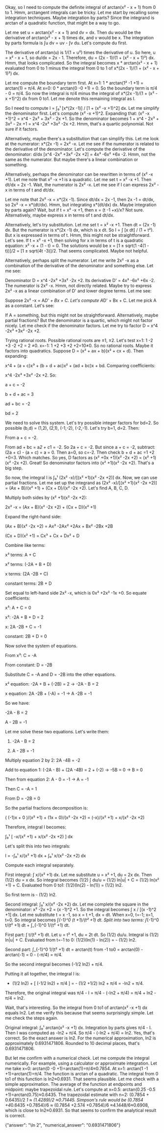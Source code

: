 <think>
Okay, so I need to compute the definite integral of arctan(x² - x + 1) from 0 to 1. Hmm, arctangent integrals can be tricky. Let me start by recalling some integration techniques. Maybe integration by parts? Since the integrand is arctan of a quadratic function, that might be a way to go.

Let me set u = arctan(x² - x + 1) and dv = dx. Then du would be the derivative of arctan(x² - x + 1) times dx, and v would be x. The integration by parts formula is ∫u dv = uv - ∫v du. Let's compute du first.

The derivative of arctan(u) is 1/(1 + u²) times the derivative of u. So here, u = x² - x + 1, so du/dx = 2x - 1. Therefore, du = (2x - 1)/(1 + (x² - x + 1)²) dx. Hmm, that looks complicated. So the integral becomes x * arctan(x² - x + 1) evaluated from 0 to 1 minus the integral from 0 to 1 of x*(2x - 1)/(1 + (x² - x + 1)²) dx.

Let me compute the boundary term first. At x=1: 1 * arctan(1² -1 +1) = arctan(1) = π/4. At x=0: 0 * arctan(0 -0 +1) = 0. So the boundary term is π/4 - 0 = π/4. So now the integral is π/4 minus the integral of x*(2x -1)/(1 + (x² -x +1)^2) dx from 0 to1. Let me denote this remaining integral as I.

So I need to compute I = ∫₀¹ [x*(2x -1)] / [1 + (x² -x +1)^2] dx. Let me simplify the denominator first. Let's compute (x² -x +1)^2. Expanding that: (x² -x +1)^2 = x^4 - 2x³ + 3x² - 2x +1. So the denominator becomes 1 + x^4 - 2x³ + 3x² - 2x +1 = x^4 -2x³ +3x² -2x +2. Hmm, that's a quartic polynomial. Not sure if it factors.

Alternatively, maybe there's a substitution that can simplify this. Let me look at the numerator: x*(2x -1) = 2x² -x. Let me see if the numerator is related to the derivative of the denominator. Let's compute the derivative of the denominator: d/dx [x^4 -2x³ +3x² -2x +2] = 4x³ -6x² +6x -2. Hmm, not the same as the numerator. But maybe there's a linear combination or something.

Alternatively, perhaps the denominator can be rewritten in terms of (x² -x +1). Let me note that x² -x +1 is a quadratic. Let me set t = x² -x +1. Then dt/dx = 2x -1. Wait, the numerator is 2x² -x. Let me see if I can express 2x² -x in terms of t and dt/dx.

Let me note that 2x² -x = x*(2x -1). Since dt/dx = 2x -1, then 2x -1 = dt/dx, so 2x² -x = x*(dt/dx). Hmm, but integrating x*(dt/dx) dx. Maybe integration by parts again? Wait, but if t = x² -x +1, then x = (t -1 +x)/x? Not sure. Alternatively, maybe express x in terms of t and dt/dx.

Alternatively, let's try substitution. Let me set t = x² -x +1. Then dt = (2x -1) dx. But the numerator is x*(2x -1) dx, which is x dt. So I = ∫ [x dt] / (1 + t²). But x is expressed in terms of t. Hmm, this might not be straightforward. Let's see. If t = x² -x +1, then solving for x in terms of t is a quadratic equation: x² -x + (1 - t) = 0. The solutions would be x = [1 ± sqrt(1 -4(1 - t))]/2 = [1 ± sqrt(4t -3)]/2. That seems complicated. Maybe not helpful.

Alternatively, perhaps split the numerator. Let me write 2x² -x as a combination of the derivative of the denominator and something else. Let me see:

Denominator D = x^4 -2x³ +3x² -2x +2. Its derivative D' = 4x³ -6x² +6x -2. The numerator is 2x² -x. Hmm, not directly related. Maybe try to express 2x² -x as a linear combination of D' and lower degree terms. Let me see:

Suppose 2x² -x = A*D' + Bx + C. Let's compute A*D' + Bx + C. Let me pick A as a constant. Let's see:

If A = something, but this might not be straightforward. Alternatively, maybe partial fractions? But the denominator is a quartic, which might not factor nicely. Let me check if the denominator factors. Let me try to factor D = x^4 -2x³ +3x² -2x +2.

Trying rational roots. Possible rational roots are ±1, ±2. Let's test x=1: 1 -2 +3 -2 +2 = 2 ≠0. x=-1: 1 +2 +3 +2 +2=10≠0. So no rational roots. Maybe it factors into quadratics. Suppose D = (x² + ax + b)(x² + cx + d). Then expanding:

x^4 + (a + c)x³ + (b + d + ac)x² + (ad + bc)x + bd. Comparing coefficients:

x^4 -2x³ +3x² -2x +2. So:

a + c = -2

b + d + ac = 3

ad + bc = -2

bd = 2

We need to solve this system. Let's try possible integer factors for bd=2. So possible (b,d) = (1,2), (2,1), (-1,-2), (-2,-1). Let's try b=1, d=2. Then:

From a + c = -2.

From ad + bc = a*2 + c*1 = -2. So 2a + c = -2. But since a + c = -2, subtract: (2a + c) - (a + c) = a = 0. Then a=0, so c=-2. Then check b + d + ac =1 +2 +0=3. Which matches. So yes, D factors as (x² +0x +1)(x² -2x +2) = (x² +1)(x² -2x +2). Great! So denominator factors into (x² +1)(x² -2x +2). That's a big step.

So now, the integral I is ∫₀¹ (2x² -x)/[(x² +1)(x² -2x +2)] dx. Now, we can use partial fractions. Let me set up the integrand as (2x² -x)/[(x² +1)(x² -2x +2)] = (Ax + B)/(x² +1) + (Cx + D)/(x² -2x +2). Let's find A, B, C, D.

Multiply both sides by (x² +1)(x² -2x +2):

2x² -x = (Ax + B)(x² -2x +2) + (Cx + D)(x² +1)

Expand the right-hand side:

(Ax + B)(x² -2x +2) = Ax³ -2Ax² +2Ax + Bx² -2Bx +2B

(Cx + D)(x² +1) = Cx³ + Cx + Dx² + D

Combine like terms:

x³ terms: A + C

x² terms: (-2A + B + D)

x terms: (2A -2B + C)

constant terms: 2B + D

Set equal to left-hand side 2x² -x, which is 0x³ +2x² -1x +0. So equate coefficients:

x³: A + C = 0

x²: -2A + B + D = 2

x: 2A -2B + C = -1

constant: 2B + D = 0

Now solve the system of equations.

From x³: C = -A

From constant: D = -2B

Substitute C = -A and D = -2B into the other equations.

x² equation: -2A + B + (-2B) = 2 → -2A - B = 2

x equation: 2A -2B + (-A) = -1 → A -2B = -1

So we have:

-2A - B = 2

A - 2B = -1

Let me solve these two equations. Let's write them:

1) -2A - B = 2

2) A - 2B = -1

Multiply equation 2 by 2: 2A -4B = -2

Add to equation 1: (-2A - B) + (2A -4B) = 2 + (-2) → -5B = 0 → B = 0

Then from equation 2: A - 0 = -1 → A = -1

Then C = -A = 1

From D = -2B = 0

So the partial fractions decomposition is:

( (-1)x + 0 )/(x² +1) + (1x + 0)/(x² -2x +2) = (-x)/(x² +1) + x/(x² -2x +2)

Therefore, integral I becomes:

∫₀¹ [ -x/(x² +1) + x/(x² -2x +2) ] dx

Let's split this into two integrals:

I = -∫₀¹ x/(x² +1) dx + ∫₀¹ x/(x² -2x +2) dx

Compute each integral separately.

First integral: ∫ x/(x² +1) dx. Let me substitute u = x² +1, du = 2x dx. Then (1/2) du = x dx. So integral becomes (1/2) ∫ du/u = (1/2) ln|u| + C = (1/2) ln(x² +1) + C. Evaluated from 0 to1: (1/2)(ln(2) - ln(1)) = (1/2) ln2.

So first term is - (1/2) ln2.

Second integral: ∫₀¹ x/(x² -2x +2) dx. Let me complete the square in the denominator: x² -2x +2 = (x -1)^2 +1. So the integral becomes ∫ x / [(x -1)^2 +1] dx. Let me substitute t = x -1, so x = t +1, dx = dt. When x=0, t=-1; x=1, t=0. So integral becomes ∫_{-1}^0 (t +1)/(t² +1) dt. Split into two terms: ∫_{-1}^0 t/(t² +1) dt + ∫_{-1}^0 1/(t² +1) dt.

First part: ∫ t/(t² +1) dt. Let u = t² +1, du = 2t dt. So (1/2) du/u. Integral is (1/2) ln|u| + C. Evaluated from t=-1 to 0: (1/2)(ln(1) - ln(2)) = - (1/2) ln2.

Second part: ∫_{-1}^0 1/(t² +1) dt = arctan(t) from -1 to0 = arctan(0) - arctan(-1) = 0 - (-π/4) = π/4.

So the second integral becomes (-1/2 ln2) + π/4.

Putting it all together, the integral I is:

- (1/2 ln2) + [ (-1/2 ln2) + π/4 ] = - (1/2 +1/2) ln2 + π/4 = -ln2 + π/4.

Therefore, the original integral was π/4 - I = π/4 - (-ln2 + π/4) = π/4 + ln2 - π/4 = ln2.

Wait, that's interesting. So the integral from 0 to1 of arctan(x² -x +1) dx equals ln2. Let me verify this because that seems surprisingly simple. Let me check the steps again.

Original integral: ∫₀¹ arctan(x² -x +1) dx. Integration by parts gives π/4 - I. Then I was computed as -ln2 + π/4. So π/4 - (-ln2 + π/4) = ln2. Yes, that's correct. So the exact answer is ln2. For the numerical approximation, ln2 is approximately 0.6931471806. Rounded to 10 decimal places, that's 0.6931471806.

But let me confirm with a numerical check. Let me compute the integral numerically. For example, using a calculator or approximate integration. Let me take x=0: arctan(0 -0 +1)=arctan(1)=π/4≈0.7854. At x=1: arctan(1 -1 +1)=arctan(1)=π/4. The function is arctan of a quadratic. The integral from 0 to1 of this function is ln2≈0.6931. That seems plausible. Let me check with a simple approximation. The average of the function at endpoints and midpoint: maybe trapezoidal rule. Let's compute at x=0.5: arctan(0.25 -0.5 +1)=arctan(0.75)≈0.6435. The trapezoidal estimate with n=2: (0.7854 + 0.6435)/2 *1 ≈ (1.4289)/2 ≈0.71445. Simpson's rule would be (0.7854 +4*0.6435 +0.7854)/6 ≈ (0.7854 +2.574 +0.7854)/6 ≈4.1448/6≈0.6908, which is close to ln2≈0.6931. So that seems to confirm the analytical result is correct.
</think>

{"answer": "\\ln 2", "numerical_answer": "0.6931471806"}